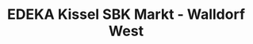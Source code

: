 ---
title: "EDEKA Kissel SBK Markt - Walldorf West"
url: /walldorf/edeka-kissel-sbk-markt-walldorf-west/
shop: Supermarkt
---
